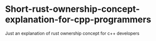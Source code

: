 # Short-rust-ownership-concept-explanation-for-cpp-programmers
Just an explanation of rust ownership concept for c++ developers
